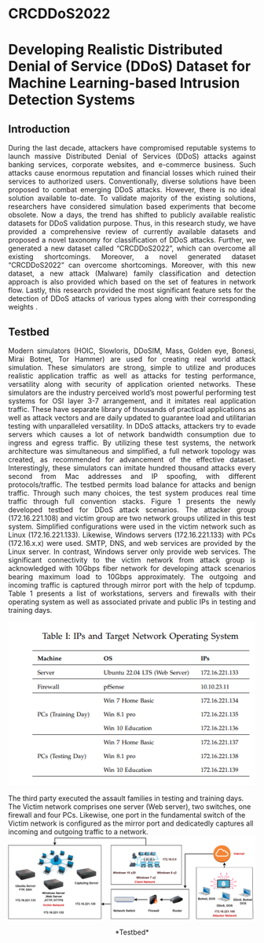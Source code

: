# CRCDDoS2022
# Developing Realistic Distributed Denial of Service (DDoS) Dataset for Machine Learning-based Intrusion Detection Systems
## Introduction 
<p align="justify">
During the last decade, attackers have compromised reputable systems to launch massive Distributed Denial of Services (DDoS) attacks against banking services, corporate websites, and e-commerce business. Such attacks cause enormous reputation and financial losses which ruined their services to authorized users. Conventionally, diverse solutions have been proposed to combat emerging DDoS attacks. However, there is no ideal solution available to-date. To validate majority of
the existing solutions, researchers have considered simulation based experiments that become obsolete. Now a days, the trend has shifted to publicly available realistic datasets for DDoS validation purpose. Thus, in this research study, we have provided a comprehensive review of currently available datasets and
proposed a novel taxonomy for classification of DDoS attacks. Further, we generated a new dataset called “CRCDDoS2022”, which can overcome all existing shortcomings. Moreover, a novel generated dataset “CRCDDoS2022” can overcome shortcomings.
Moreover, with this new dataset, a new attack (Malware) family
classification and detection approach is also provided which based
on the set of features in network flow. Lastly, this research
provided the most significant feature sets for the detection of
DDoS attacks of various types along with their corresponding
weights . </p>
<h2>Testbed </h2>
<p align="justify">
Modern simulators (HOIC, Slowloris, DDoSIM, Mass,
Golden eye, Bonesi, Mirai Botnet, Tor Hammer) are
used for creating real world attack simulation. These
simulators are strong, simple to utilize and produces
realistic application traffic as well as attacks for testing
performance, versatility along with security of application oriented networks. These simulators are the industry perceived world’s most powerful performing test
systems for OSI layer 3-7 arrangement, and it imitates
real application traffic. These have separate library of
thousands of practical applications as well as attack
vectors and are daily updated to guarantee load and
utilitarian testing with unparalleled versatility.
In DDoS attacks, attackers try to evade servers which
causes a lot of network bandwidth consumption due to
ingress and egress traffic. By utilizing these test systems,
the network architecture was simultaneous and simplified, a full network topology was created, as recommended for advancement of the effective dataset. Interestingly, these simulators can imitate hundred thousand
attacks every second from Mac addresses and IP spoofing, with different protocols/traffic. The testbed permits
load balance for attacks and benign traffic. Through such
many choices, the test system produces real time traffic
through full convention stacks. Figure 1 presents the
newly developed testbed for DDoS attack scenarios.
The attacker group (172.16.221.108) and victim group
are two network groups utilized in this test system.
Simplified configurations were used in the victim network such as Linux (172.16.221.133). Likewise, Windows
servers (172.16.221.133) with PCs (172.16.x.x) were used.
SMTP, DNS, and web services are provided by the Linux
server. In contrast, Windows server only provide web
services. The significant connectivity to the victim network from attack group is acknowledged with 10Gbps
fiber network for developing attack scenarios bearing
maximum load to 10Gbps approximately. The outgoing
and incoming traffic is captured through mirror port
with the help of tcpdump. Table 1 presents a list of
workstations, servers and firewalls with their operating
system as well as associated private and public IPs in
testing and training days.
  
![Testbed](figure/table.png)


The third party executed the assault families in testing
and training days. The Victim network comprises one
server (Web server), two switches, one firewall and four
PCs. Likewise, one port in the fundamental switch of
the Victim network is configured as the mirror port and
dedicatedly captures all incoming and outgoing traffic
to a network.
![Testbed](figure/arc.png)
<p align="center"> *Testbed*  </p>
   </p>


